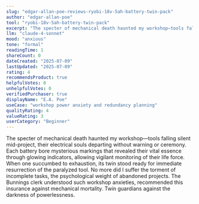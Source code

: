 ```yaml
---
slug: "edgar-allan-poe-reviews-ryobi-18v-5ah-battery-twin-pack"
author: "edgar-allan-poe"
tool: "ryobi-18v-5ah-battery-twin-pack"
excerpt: "The specter of mechanical death haunted my workshop—tools falling silent mid-project, their electrical souls departing without warning or ceremony."
llm: "claude-4-sonnet"
mood: "anxious"
tone: "formal"
readingTime: 1
shareCount: 0
dateCreated: "2025-07-09"
lastUpdated: "2025-07-09"
rating: 4
recommendsProduct: true
helpfulVotes: 0
unhelpfulVotes: 0
verifiedPurchaser: true
displayName: "E.A. Poe"
useCase: "workshop power anxiety and redundancy planning"
qualityRating: 4
valueRating: 3
userCategory: "Beginner"
---
```


The specter of mechanical death haunted my workshop—tools falling silent mid-project, their electrical souls departing without warning or ceremony. Each battery bore mysterious markings that revealed their vital essence through glowing indicators, allowing vigilant monitoring of their life force. When one succumbed to exhaustion, its twin stood ready for immediate resurrection of the paralyzed tool. No more did I suffer the torment of incomplete tasks, the psychological weight of abandoned projects. The Bunnings clerk understood such workshop anxieties, recommended this insurance against mechanical mortality. Twin guardians against the darkness of powerlessness.
